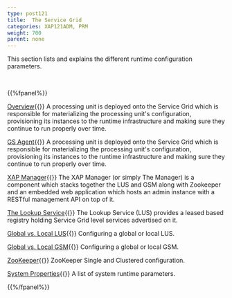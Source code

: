 ```yaml
---
type: post121
title:  The Service Grid
categories: XAP121ADM, PRM
weight: 700
parent: none
---
```


This section lists and explains the different runtime configuration parameters.

<br>

{{%fpanel%}}

[Overview](./service-grid.html){{<wbr>}}
A processing unit is deployed onto the Service Grid which is responsible for materializing the processing unit's configuration, provisioning its instances to the runtime infrastructure and making sure they continue to run properly over time.

[GS Agent](./the-runtime-environment.html){{<wbr>}}
A processing unit is deployed onto the Service Grid which is responsible for materializing the processing unit's configuration, provisioning its instances to the runtime infrastructure and making sure they continue to run properly over time.

[XAP Manager](./xap-manager.html){{<wbr>}}
The XAP Manager (or simply The Manager) is a component which stacks together the LUS and GSM along with Zookeeper and an embedded web application which hosts an admin instance with a RESTful management API on top of it.

[The Lookup Service](./the-lookup-service.html){{<wbr>}}
The Lookup Service (LUS) provides a leased based registry holding Service Grid level services advertised on it.

[Global vs. Local LUS](./lus-configuration.html){{<wbr>}}
Configuring a global or local LUS.

[Global vs. Local GSM](./gsm-configuration.html){{<wbr>}}
Configuring a global or local GSM.

[ZooKeeper](./zookeeper.html){{<wbr>}}
ZooKeeper   Single and Clustered configuration.

[System Properties](./system-properties.html){{<wbr>}}
A list of system runtime parameters.

{{%/fpanel%}}



